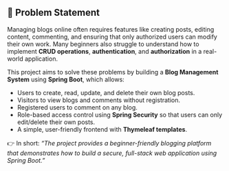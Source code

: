 ## 📝 Problem Statement  

Managing blogs online often requires features like creating posts, editing content, commenting, and ensuring that only authorized users can modify their own work. Many beginners also struggle to understand how to implement **CRUD operations**, **authentication**, and **authorization** in a real-world application.  

This project aims to solve these problems by building a **Blog Management System** using **Spring Boot**, which allows:  

- Users to create, read, update, and delete their own blog posts.  
- Visitors to view blogs and comments without registration.  
- Registered users to comment on any blog.  
- Role-based access control using **Spring Security** so that users can only edit/delete their own posts.  
- A simple, user-friendly frontend with **Thymeleaf templates**.  

👉 In short: *“The project provides a beginner-friendly blogging platform that demonstrates how to build a secure, full-stack web application using Spring Boot.”*  
